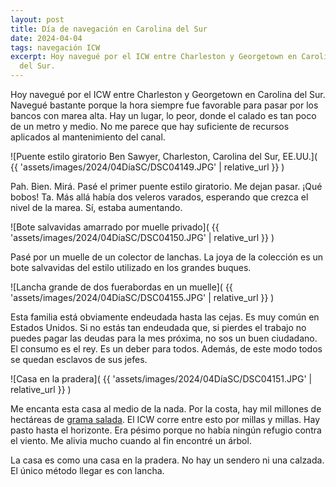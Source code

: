 ```yaml
---
layout: post
title: Día de navegación en Carolina del Sur
date: 2024-04-04
tags: navegación ICW
excerpt: Hoy navegué por el ICW entre Charleston y Georgetown en Carolina
  del Sur.
---
```


Hoy navegué por el ICW entre Charleston y Georgetown en Carolina
del Sur. Navegué bastante porque la hora siempre fue favorable para pasar
por los bancos con marea alta. Hay un lugar, lo peor, donde el calado es
tan poco de un metro y medio. No me parece que hay suficiente de recursos
aplicados al mantenimiento del canal.

![Puente estilo giratorio Ben Sawyer, Charleston, Carolina del Sur, EE.UU.](
  {{ 'assets/images/2024/04DíaSC/DSC04149.JPG' | relative_url }}
)

Pah. Bien. Mirá. Pasé el primer puente estilo giratorio. Me dejan pasar.
¡Qué bobos! Ta. Más allá había dos veleros varados, esperando que crezca
el nivel de la marea. Sí, estaba aumentando.

![Bote salvavidas amarrado por muelle privado](
  {{ 'assets/images/2024/04DíaSC/DSC04150.JPG' | relative_url }}
)

Pasé por un muelle de un colector de lanchas. La joya de la colección es
un bote salvavidas del estilo utilizado en los grandes buques.

![Lancha grande de dos fuerabordas en un muelle](
  {{ 'assets/images/2024/04DíaSC/DSC04155.JPG' | relative_url }}
)

Esta familia está obviamente endeudada hasta las cejas. Es muy común en
Estados Unidos. Si no estás tan endeudada que, si pierdes el trabajo
no puedes pagar las deudas para la mes próxima, no sos un buen ciudadano.
El consumo es el rey. Es un deber para todos. Además, de este modo todos se
quedan esclavos de sus jefes.

![Casa en la pradera](
  {{ 'assets/images/2024/04DíaSC/DSC04151.JPG' | relative_url }}
)

Me encanta esta casa al medio de la nada. Por la costa, hay mil millones de
hectáreas de [grama salada][pasto]. El ICW corre entre esto por millas y
millas. Hay pasto hasta el horizonte. Era pésimo porque no había ningún refugio
contra el viento. Me alivia mucho cuando al fin encontré un árbol.

La casa es como una casa en la pradera.
No hay un sendero ni una calzada. El único método llegar es con lancha.

[pasto]: https://es.wikipedia.org/wiki/Distichlis_spicata


